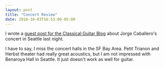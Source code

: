 ```yaml
---
layout: post
title: "Concert Review"
date: 2010-10-03T16:53:00-05:00
---
```


I wrote a <a href="http://www.classicalguitarblog.net/2010/10/concert-review-jorge-caballero-in-seattle-wa/">guest post for the Classical Guitar Blog</a> about Jorge Caballero's concert in Seattle last night.

I have to say, I miss the concert halls in the SF Bay Area. Petit Trianon and Herbst theater had really great acoustics, but I am not impressed with Benaroya Hall in Seattle. It just doesn't work as well for guitar.


